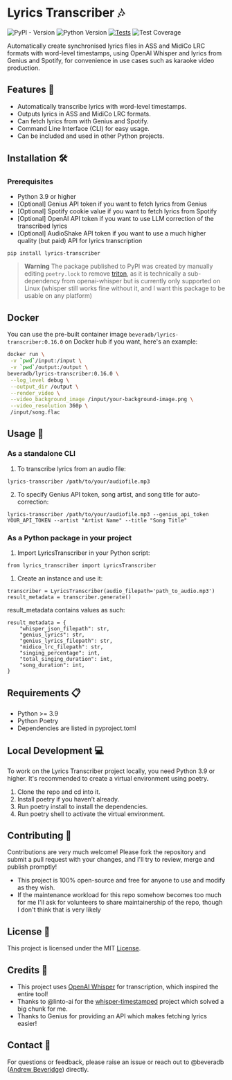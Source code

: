 # Lyrics Transcriber 🎶

![PyPI - Version](https://img.shields.io/pypi/v/lyrics-transcriber)
![Python Version](https://img.shields.io/badge/python-3.10+-blue)
[![Tests](https://github.com/nomadkaraoke/python-lyrics-transcriber/actions/workflows/test-and-publish.yml/badge.svg)](https://github.com/nomadkaraoke/python-lyrics-transcriber/actions/workflows/test-and-publish.yml)
![Test Coverage](https://codecov.io/gh/nomadkaraoke/lyrics-transcriber/branch/main/graph/badge.svg)


Automatically create synchronised lyrics files in ASS and MidiCo LRC formats with word-level timestamps, using OpenAI Whisper and lyrics from Genius and Spotify, for convenience in use cases such as karaoke video production.

## Features 🌟

- Automatically transcribe lyrics with word-level timestamps.
- Outputs lyrics in ASS and MidiCo LRC formats.
- Can fetch lyrics from with Genius and Spotify.
- Command Line Interface (CLI) for easy usage.
- Can be included and used in other Python projects.

## Installation 🛠️

### Prerequisites

- Python 3.9 or higher
- [Optional] Genius API token if you want to fetch lyrics from Genius
- [Optional] Spotify cookie value if you want to fetch lyrics from Spotify
- [Optional] OpenAI API token if you want to use LLM correction of the transcribed lyrics
- [Optional] AudioShake API token if you want to use a much higher quality (but paid) API for lyrics transcription

```
pip install lyrics-transcriber
```

> **Warning**
> The package published to PyPI was created by manually editing `poetry.lock` to remove [triton](https://github.com/openai/triton), as it is technically a sub-dependency from openai-whisper but is currently only supported on Linux (whisper still works fine without it, and I want this package to be usable on any platform)

## Docker

You can use the pre-built container image `beveradb/lyrics-transcriber:0.16.0` on Docker hub if you want, here's an example:

```sh
docker run \
 -v `pwd`/input:/input \
 -v `pwd`/output:/output \
beveradb/lyrics-transcriber:0.16.0 \
 --log_level debug \
 --output_dir /output \
 --render_video \
 --video_background_image /input/your-background-image.png \
 --video_resolution 360p \
 /input/song.flac
```

## Usage 🚀

### As a standalone CLI

1. To transcribe lyrics from an audio file:

```
lyrics-transcriber /path/to/your/audiofile.mp3
```

2. To specify Genius API token, song artist, and song title for auto-correction:

```
lyrics-transcriber /path/to/your/audiofile.mp3 --genius_api_token YOUR_API_TOKEN --artist "Artist Name" --title "Song Title"
```

### As a Python package in your project

1. Import LyricsTranscriber in your Python script:

```
from lyrics_transcriber import LyricsTranscriber
```

1. Create an instance and use it:

```
transcriber = LyricsTranscriber(audio_filepath='path_to_audio.mp3')
result_metadata = transcriber.generate()
```

result_metadata contains values as such:
```
result_metadata = {
    "whisper_json_filepath": str,
    "genius_lyrics": str,
    "genius_lyrics_filepath": str,
    "midico_lrc_filepath": str,
    "singing_percentage": int,
    "total_singing_duration": int,
    "song_duration": int,
}
```

## Requirements 📋

 - Python >= 3.9
 - Python Poetry
 - Dependencies are listed in pyproject.toml

## Local Development 💻

To work on the Lyrics Transcriber project locally, you need Python 3.9 or higher. It's recommended to create a virtual environment using poetry.

 1. Clone the repo and cd into it.
 2. Install poetry if you haven’t already.
 3. Run poetry install to install the dependencies.
 4. Run poetry shell to activate the virtual environment.

## Contributing 🤝

Contributions are very much welcome! Please fork the repository and submit a pull request with your changes, and I'll try to review, merge and publish promptly!

- This project is 100% open-source and free for anyone to use and modify as they wish. 
- If the maintenance workload for this repo somehow becomes too much for me I'll ask for volunteers to share maintainership of the repo, though I don't think that is very likely

## License 📄

This project is licensed under the MIT [License](LICENSE).

## Credits 🙏

- This project uses [OpenAI Whisper](https://github.com/openai/whisper) for transcription, which inspired the entire tool!
- Thanks to @linto-ai for the [whisper-timestamped](https://github.com/linto-ai/whisper-timestamped) project which solved a big chunk for me.
- Thanks to Genius for providing an API which makes fetching lyrics easier!

## Contact 💌

For questions or feedback, please raise an issue or reach out to @beveradb ([Andrew Beveridge](mailto:andrew@beveridge.uk)) directly.
